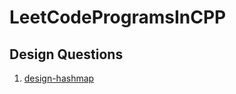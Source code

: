# LeetCodeProgramsInCPP

## Design Questions
1. [design-hashmap](https://leetcode.com/problems/design-hashmap/submissions/889583257/)
